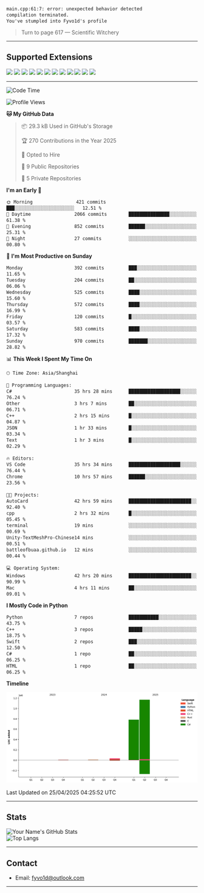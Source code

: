 ```
main.cpp:61:7: error: unexpected behavior detected
compilation terminated.
You've stumpled into Fyvo1d's profile
```

> Turn to page 617 — Scientific Witchery

---

## Supported Extensions

<p align="left">
  <img src="https://cdn.jsdelivr.net/gh/devicons/devicon/icons/cplusplus/cplusplus-original.svg" height="40" />
  <img src="https://cdn.jsdelivr.net/gh/devicons/devicon/icons/csharp/csharp-original.svg" height="40" />
  <img src="https://cdn.jsdelivr.net/gh/devicons/devicon/icons/python/python-original.svg" height="40" />
  <img src="https://cdn.jsdelivr.net/gh/devicons/devicon/icons/swift/swift-original.svg" height="40" />
  <img src="https://cdn.jsdelivr.net/gh/devicons/devicon/icons/git/git-original.svg" height="40" />
  <img src="https://cdn.jsdelivr.net/gh/devicons/devicon/icons/vscode/vscode-original.svg" height="40" />
  <img src="https://www.vulkan.org/user/themes/vulkan/images/logo/vulkan-logo.svg" height="40" />
  <img src="https://cdn.jsdelivr.net/gh/devicons/devicon/icons/opengl/opengl-original.svg" height="40" />
  <img src="https://cdn.jsdelivr.net/gh/devicons/devicon/icons/pytorch/pytorch-original.svg" height="40" />
  <img src="https://cdn.jsdelivr.net/gh/devicons/devicon/icons/unity/unity-original.svg" height="40" />
  <img src="https://cdn.jsdelivr.net/gh/devicons/devicon/icons/unrealengine/unrealengine-original.svg" height="40" />
  <img src="https://cdn.jsdelivr.net/gh/devicons/devicon/icons/cmake/cmake-original.svg" height="40" />
</p>


---

<!--START_SECTION:waka-->
![Code Time](http://img.shields.io/badge/Code%20Time-72%20hrs%2022%20mins-blue)

![Profile Views](http://img.shields.io/badge/Profile%20Views-86-blue)

**🐱 My GitHub Data** 

> 📦 29.3 kB Used in GitHub's Storage 
 > 
> 🏆 270 Contributions in the Year 2025
 > 
> 💼 Opted to Hire
 > 
> 📜 9 Public Repositories 
 > 
> 🔑 5 Private Repositories 
 > 
**I'm an Early 🐤** 

```text
🌞 Morning                421 commits         ███░░░░░░░░░░░░░░░░░░░░░░   12.51 % 
🌆 Daytime                2066 commits        ███████████████░░░░░░░░░░   61.38 % 
🌃 Evening                852 commits         ██████░░░░░░░░░░░░░░░░░░░   25.31 % 
🌙 Night                  27 commits          ░░░░░░░░░░░░░░░░░░░░░░░░░   00.80 % 
```
📅 **I'm Most Productive on Sunday** 

```text
Monday                   392 commits         ███░░░░░░░░░░░░░░░░░░░░░░   11.65 % 
Tuesday                  204 commits         ██░░░░░░░░░░░░░░░░░░░░░░░   06.06 % 
Wednesday                525 commits         ████░░░░░░░░░░░░░░░░░░░░░   15.60 % 
Thursday                 572 commits         ████░░░░░░░░░░░░░░░░░░░░░   16.99 % 
Friday                   120 commits         █░░░░░░░░░░░░░░░░░░░░░░░░   03.57 % 
Saturday                 583 commits         ████░░░░░░░░░░░░░░░░░░░░░   17.32 % 
Sunday                   970 commits         ███████░░░░░░░░░░░░░░░░░░   28.82 % 
```


📊 **This Week I Spent My Time On** 

```text
🕑︎ Time Zone: Asia/Shanghai

💬 Programming Languages: 
C#                       35 hrs 28 mins      ███████████████████░░░░░░   76.24 % 
Other                    3 hrs 7 mins        ██░░░░░░░░░░░░░░░░░░░░░░░   06.71 % 
C++                      2 hrs 15 mins       █░░░░░░░░░░░░░░░░░░░░░░░░   04.87 % 
JSON                     1 hr 33 mins        █░░░░░░░░░░░░░░░░░░░░░░░░   03.34 % 
Text                     1 hr 3 mins         █░░░░░░░░░░░░░░░░░░░░░░░░   02.29 % 

🔥 Editors: 
VS Code                  35 hrs 34 mins      ███████████████████░░░░░░   76.44 % 
Chrome                   10 hrs 57 mins      ██████░░░░░░░░░░░░░░░░░░░   23.56 % 

🐱‍💻 Projects: 
AutoCard                 42 hrs 59 mins      ███████████████████████░░   92.40 % 
cpp                      2 hrs 32 mins       █░░░░░░░░░░░░░░░░░░░░░░░░   05.45 % 
terminal                 19 mins             ░░░░░░░░░░░░░░░░░░░░░░░░░   00.69 % 
Unity-TextMeshPro-Chinese14 mins             ░░░░░░░░░░░░░░░░░░░░░░░░░   00.51 % 
battleofbuaa.github.io   12 mins             ░░░░░░░░░░░░░░░░░░░░░░░░░   00.44 % 

💻 Operating System: 
Windows                  42 hrs 20 mins      ███████████████████████░░   90.99 % 
Mac                      4 hrs 11 mins       ██░░░░░░░░░░░░░░░░░░░░░░░   09.01 % 
```

**I Mostly Code in Python** 

```text
Python                   7 repos             ███████████░░░░░░░░░░░░░░   43.75 % 
C++                      3 repos             █████░░░░░░░░░░░░░░░░░░░░   18.75 % 
Swift                    2 repos             ███░░░░░░░░░░░░░░░░░░░░░░   12.50 % 
C#                       1 repo              ██░░░░░░░░░░░░░░░░░░░░░░░   06.25 % 
HTML                     1 repo              ██░░░░░░░░░░░░░░░░░░░░░░░   06.25 % 
```



**Timeline**

![Lines of Code chart](https://raw.githubusercontent.com/FyVoid/FyVoid/main/assets/bar_graph.png)


 Last Updated on 25/04/2025 04:25:52 UTC
<!--END_SECTION:waka-->

---

## Stats

![Your Name's GitHub Stats](https://github-readme-stats.vercel.app/api?username=fyvoid&show_icons=true&theme=tokyonight)  
![Top Langs](https://github-readme-stats.vercel.app/api/top-langs/?username=fyvoid&layout=compact&theme=tokyonight)

---

## Contact

- Email: [fyvo1d@outlook.com](fyvo1d@outlook.com)  

---
